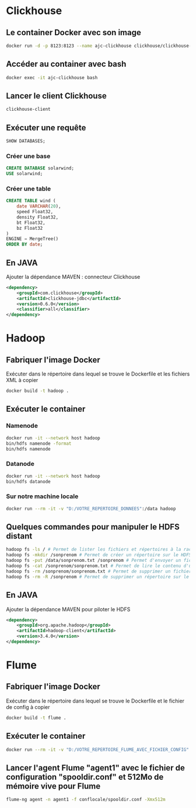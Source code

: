 # Clickhouse

## Le container Docker avec son image

```bash
docker run -d -p 8123:8123 --name ajc-clickhouse clickhouse/clickhouse-server
```

## Accéder au container avec bash

```bash
docker exec -it ajc-clickhouse bash
```

## Lancer le client Clickhouse

```bash
clickhouse-client
```

## Exécuter une requête

```sql
SHOW DATABASES;
```

### Créer une base

```sql
CREATE DATABASE solarwind;
USE solarwind;
```

### Créer une table

```sql
CREATE TABLE wind (
    date VARCHAR(20),
    speed Float32,
    density Float32,
    bt Float32,
    bz Float32
)
ENGINE = MergeTree()
ORDER BY date;
```

## En JAVA

Ajouter la dépendance MAVEN : connecteur Clickhouse

```xml
<dependency>
    <groupId>com.clickhouse</groupId>
    <artifactId>clickhouse-jdbc</artifactId>
    <version>0.6.0</version>
    <classifier>all</classifier>
</dependency>
```

# Hadoop

## Fabriquer l'image Docker

Exécuter dans le répertoire dans lequel se trouve le Dockerfile et les fichiers XML à copier

```bash
docker build -t hadoop .
```

## Exécuter le container

### Namenode

```bash
docker run -it --network host hadoop
bin/hdfs namenode -format
bin/hdfs namenode
```

### Datanode

```bash
docker run -it --network host hadoop
bin/hdfs datanode
```

### Sur notre machine locale

```bash
docker run --rm -it -v "D:/VOTRE_REPERTOIRE_DONNEES":/data hadoop
```

## Quelques commandes pour manipuler le HDFS distant

```bash
hadoop fs -ls / # Permet de lister les fichiers et répertoires à la racine de HDFS
hadoop fs -mkdir /sonprenom # Permet de créer un répertoire sur le HDFS
hadoop fs -put /data/sonprenom.txt /sonprenom # Permet d'envoyer un fichier local vers le HDFS
hadoop fs -cat /sonprenom/sonprenom.txt # Permet de lire le contenu d'un fichier sur le HDFS
hadoop fs -rm /sonprenom/sonprenom.txt # Permet de supprimer un fichier sur le HDFS
hadoop fs -rm -R /sonprenom # Permet de supprimer un répertoire sur le HDFS de manière récursive
```

## En JAVA

Ajouter la dépendance MAVEN pour piloter le HDFS

```xml
<dependency>
    <groupId>org.apache.hadoop</groupId>
    <artifactId>hadoop-client</artifactId>
    <version>3.4.0</version>
</dependency>
```


# Flume

## Fabriquer l'image Docker

Exécuter dans le répertoire dans lequel se trouve le Dockerfile et le fichier de config à copier

```bash
docker build -t flume .
```

## Exécuter le container

```bash
docker run --rm -it -v "D:/VOTRE_REPERTOIRE_FLUME_AVEC_FICHIER_CONFIG":/flume/conflocale -v "D:/VOTRE_REPERTOIRE_FICHIERS_A_DONNER_A_FLUME":/flume/spool flume
```

## Lancer l'agent Flume "agent1" avec le fichier de configuration "spooldir.conf" et 512Mo de mémoire vive pour Flume

```bash
flume-ng agent -n agent1 -f conflocale/spooldir.conf -Xmx512m
```
